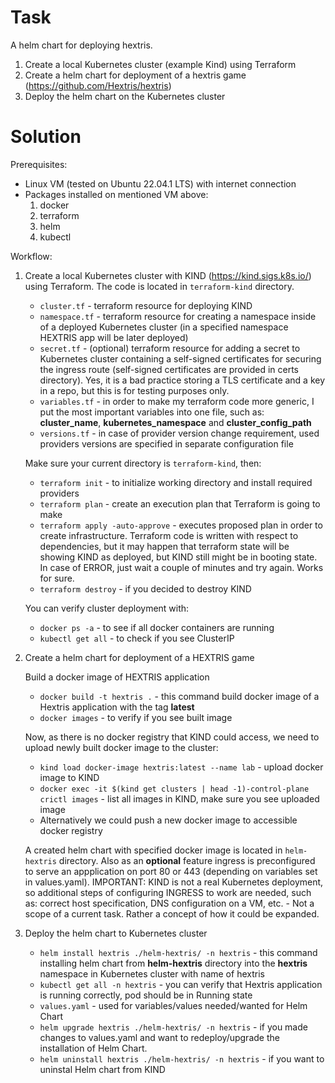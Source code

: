 # Task
A helm chart for deploying hextris.


1. Create a local Kubernetes cluster (example Kind) using Terraform
2. Create a helm chart for deployment of a hextris game (https://github.com/Hextris/hextris)
3. Deploy the helm chart on the Kubernetes cluster

# Solution
Prerequisites:
* Linux VM (tested on Ubuntu 22.04.1 LTS) with internet connection
* Packages installed on mentioned VM above:
    1. docker
    2. terraform
    3. helm
    4. kubectl

Workflow:
1. Create a local Kubernetes cluster with KIND (https://kind.sigs.k8s.io/) using Terraform. The code is located in `terraform-kind` directory.
   * `cluster.tf` - terraform resource for deploying KIND
   * `namespace.tf` - terraform resource for creating a namespace inside of a deployed Kubernetes cluster (in a specified namespace HEXTRIS app will be later deployed)
   * `secret.tf` - (optional) terraform resource for adding a secret to Kubernetes cluster containing a self-signed certificates for securing the ingress route (self-signed certificates are provided in certs directory). Yes, it is a bad practice storing a TLS certificate and a key in a repo, but this is for testing purposes only. 
   * `variables.tf` - in order to make my terraform code more generic, I put the most important variables into one file, such as: **cluster_name**, **kubernetes_namespace** and **cluster_config_path**
   * `versions.tf` - in case of provider version change requirement, used providers versions are specified in separate configuration file
   
   Make sure your current directory is `terraform-kind`, then:

      * ```terraform init``` - to initialize working directory and install required providers
      * ```terraform plan``` - create an execution plan that Terraform is going to make
      * ```terraform apply -auto-approve``` - executes proposed plan in order to create infrastructure. Terraform code is written with respect to dependencies, but it may happen that terraform state will be showing KIND as deployed, but KIND still might be in booting state. In case of ERROR, just wait a couple of minutes and try again. Works for sure. 
      * ```terraform destroy``` - if you decided to destroy KIND
      
   You can verify cluster deployment with:
      * `docker ps -a` - to see if all docker containers are running
      * `kubectl get all` - to check if you see ClusterIP

2. Create a helm chart for deployment of a HEXTRIS game

   Build a docker image of HEXTRIS application
   * `docker build -t hextris .` - this command build docker image of a Hextris application with the tag **latest**
   * `docker images` - to verify if you see built image
   
   Now, as there is no docker registry that KIND could access, we need to upload newly built docker image to the cluster:
      * `kind load docker-image hextris:latest --name lab` - upload docker image to KIND
      * `docker exec -it $(kind get clusters | head -1)-control-plane crictl images` - list all images in KIND, make sure you see uploaded image
      * Alternatively we could push a new docker image to accessible docker registry
      
   A created helm chart with specified docker image is located in `helm-hextris` directory. Also as an **optional** feature ingress is preconfigured to serve an appplication on port 80 or 443 (depending on variables set in values.yaml). IMPORTANT: KIND is not a real Kubernetes deployment, so additional steps of configuring INGRESS to work are needed, such as: correct host specification, DNS configuration on a VM, etc. - Not a scope of a current task. Rather a concept of how it could be expanded. 
   
3. Deploy the helm chart to Kubernetes cluster
   * `helm install hextris ./helm-hextris/ -n hextris` - this command installing helm chart from **helm-hextris** directory into the **hextris** namespace in Kubernetes cluster with name of hextris
   * `kubectl get all -n hextris` - you can verify that Hextris application is running correctly, pod should be in Running state
   * `values.yaml` - used for variables/values needed/wanted for Helm Chart
   * `helm upgrade hextris ./helm-hextris/ -n hextris` - if you made changes to values.yaml and want to redeploy/upgrade the installation of Helm Chart.
   * `helm uninstall hextris ./helm-hextris/ -n hextris` - if you want to uninstal Helm chart from KIND

 


